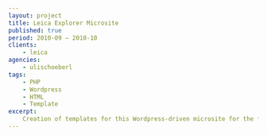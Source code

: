 ```yaml
---
layout: project
title: Leica Explorer Microsite
published: true
period: 2010-09 – 2010-10
clients:
    - leica
agencies:
    - ulischoeberl
tags:
    - PHP
    - Wordpress
    - HTML
    - Template
excerpt:
    Creation of templates for this Wordpress-driven microsite for the famous camera manufacturer where people where able to register to win a free trip.
---
```

